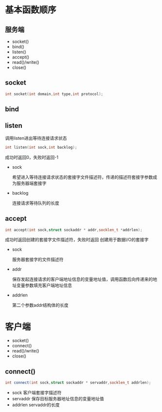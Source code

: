 # 基本函数顺序
## 服务端
- socket()
- bind()
- listen()
- accept()
- read()/write()
- close()
## socket
```cpp
int socket(int domain,int type,int protocol);
```
## bind
## listen
调用listen进出等待连接请求状态
```cpp
int listen(int sock,int backlog);
```
成功时返回0，失败时返回-1
- sock
  
  希望进入等待连接请求状态的套接字文件描述符，传递的描述符套接字参数成为服务器端套接字
- backlog
  
  连接请求等待队列的长度
## accept
```cpp
int accept(int sock,struct sockaddr * addr,socklen_t *addrlen);
```
成功时返回创建的套接字文件描述符，失败时返回
创建用于数据I/O的套接字
- sock
  
  服务器套接字的文件描述符
- addr
  
  保存发起连接请求的客户端地址信息的变量地址值，调用函数后向传递来的地址变量参数填充客户端地址信息
- addrlen
  
  第二个参数addr结构体的长度
# 客户端
- socket()
- connect()
- read()/write()
- close()
## connect()
```cpp
int connect(int sock,struct sockaddr * servaddr,socklen_t addrlen);
```
- sock 客户端套接字描述符
- servaddr 保存目标服务器地址信息的变量地址值
- addrlen servaddr的长度